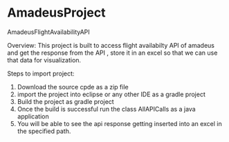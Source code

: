 # AmadeusProject
AmadeusFlightAvailabilityAPI

Overview: 
This project is built to access flight availabilty API of amadeus and get the response from the API , store it in an excel so that we can use that data for visualization. 

Steps to import project: 

1. Download the source cpde as a zip file 
2. import the project into eclipse or any other IDE as a gradle project 
3. Build the project as gradle project 
4. Once the build is successful run the class AllAPICalls as a java application 
5. You will be able to see the api response getting inserted into an excel in the specified path. 



